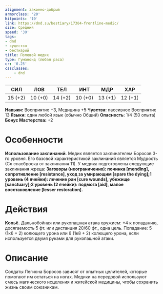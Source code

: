 ```yaml
---
alignment: законно-добрый
armorclass: '20'
hitpoints: '19'
link: https://dnd.su/bestiary/17304-frontline-medic/
size: Средний
speed: '30'
tags:
- dnd
- существо
- бестиарий
title: Полевой медик
type: Гуманоид (любая раса)
cr: '0.25'
cssclasses:
    - dnd
---
```



| СИЛ | ЛОВ | ТЕЛ | ИНТ | МДР | ХАР |
|---|---|---|---|---|---|
| 15 (+2) | 10 (+0) | 14 (+2) | 10 (+0) | 13 (+1) | 12 (+1) |
**Навыки:** Восприятие +3, Медицина +5
**Чувства:** пассивное Восприятие 13
**Языки:** один любой язык (обычно Общий)
**Опасность:** 1/4 (50 опыта)
**Бонус Мастерства:** +2


# Особенности
**Использование заклинаний.** Медик является заклинателем Боросов 3-го уровня. Его базовой характеристикой заклинаний является Мудрость (Сл спасброска от заклинания 11). У медика подготовлены следующие заклинания жреца:
**Заговоры (неограниченно): починка [mending], сопротивление [resistance], уход за умирающим [spare the dying];1 уровень (4 ячейки): лечение ран [cure wounds], убежище [sanctuary];2 уровень (2 ячейки): подмога [aid], малое восстановление [lesser restoration].** 


# Действия
**Копьё.** Дальнобойная или рукопашная атака оружием: +4 к попаданию, досягаемость 5 фт. или дистанция 20/60 фт., одна цель. Попадание: 5 (1к6 + 2) колющего урона или 6 (1к8 + 2) колющего урона, если используется двумя руками для рукопашной атаки.


# Описание
Солдаты Легиона Боросов зависят от опытных целителей, которые помогают им остаться на ногах. Медики на передовой используют смесь магического исцеления и житейской медицины, чтобы сохранить жизнь своим союзникам.